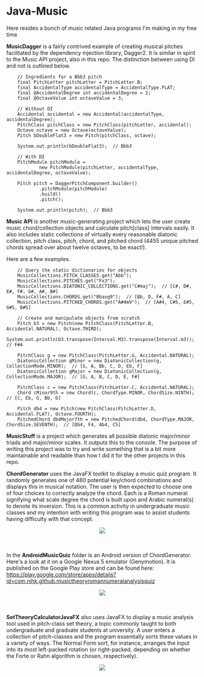 # Java-Music
Here resides a bunch of music related Java programs I'm making in my free time

**MusicDagger** is a fairly contrived example of creating musical pitches facilitated by 
the dependency injection library, Dagger2. It is similar in spirit to the Music API project,
also in this repo. The distinction between using DI and not is outlined below.

        // Ingredients for a Bbb3 pitch
        final PitchLetter pitchLetter = PitchLetter.B;
        final AccidentalType accidentalType = AccidentalType.FLAT;
        final @AccidentalDegree int accidentalDegree = 2;
        final @OctaveValue int octaveValue = 3;

        // Without DI
        Accidental accidental = new Accidental(accidentalType, accidentalDegree);
        PitchClass pitchClass = new PitchClass(pitchLetter, accidental);
        Octave octave = new Octave(octaveValue);
        Pitch bDoubleFlat3 = new Pitch(pitchClass, octave);

        System.out.println(bDoubleFlat3);  // Bbb3

        // With DI
        PitchModule pitchModule = 
                new PitchModule(pitchLetter, accidentalType, accidentalDegree, octaveValue);

        Pitch pitch = DaggerPitchComponent.builder()
                .pitchModule(pitchModule)
                .build()
                .pitch();

        System.out.println(pitch);  // Bbb3

**Music API** is another music-generating project which lets the user create music chord/collection objects and calculate
pitch[class] intervals easily. It also includes static collections of virtually every reasonable diatonic collection, pitch class, pitch, chord, and pitched chord (4455 unique pitched chords spread over about twelve octaves, to be exact!).

Here are a few examples.

        // Query the static dictionaries for objects
        MusicCollections.PITCH_CLASSES.get("Abb");
        MusicCollections.PITCHES.get("Fx3");
        MusicCollections.DIATONIC_COLLECTIONS.get("C#maj");  // [C#, D#, E#, F#, G#, A#, B#]
        MusicCollections.CHORDS.get("Bbaug9");  // [Bb, D, F#, A, C]
        MusicCollections.PITCHED_CHORDS.get("A#4m9");  // [A#4, C#5, E#5, G#5, B#5]
        
        // Create and manipulate objects from scratch
        Pitch b3 = new Pitch(new PitchClass(PitchLetter.B, Accidental.NATURAL), Octave.THIRD);
        System.out.println(b3.transpose(Interval.M3).transpose(Interval.m3));  // F#4 
        
        PitchClass g = new PitchClass(PitchLetter.G, Accidental.NATURAL);
        DiatonicCollection gMinor = new DiatonicCollection(g, CollectionMode.MINOR);  // [G, A, Bb, C, D, Eb, F] 
        DiatonicCollection gMajor = new DiatonicCollection(g, CollectionMode.MAJOR);  // [G, A, B, C, D, E, F#] 
        
        PitchClass c = new PitchClass(PitchLetter.C, Accidental.NATURAL);
        Chord cMinor9th = new Chord(c, ChordType.MINOR, ChordSize.NINTH);  // [C, Eb, G, Bb, D] 
        
        Pitch db4 = new Pitch(new PitchClass(PitchLetter.D, Accidental.FLAT), Octave.FOURTH);
        PitchedChord db4Major7th = new PitchedChord(db4, ChordType.MAJOR, ChordSize.SEVENTH);  // [Db4, F4, Ab4, C5] 

**MusicStuff** is a project which generates all possible diatonic major/minor triads and major/minor scales. 
It outputs this to the console. The purpose of writing this project was to try and write something that is
a bit more maintainable and readable than how I did it for the other projects in this repo.


**ChordGenerator** uses the JavaFX toolkit to display a music quiz program. 
It randomly generates one of 480 potential key/chord combinations and displays this in musical
notation. The user is then expected to choose one of four choices to correctly analyze the
chord. Each is a Roman numeral signifying what scale degree the chord is built upon and 
Arabic numeral\(s\) to denote its inversion. This is a common activity in undergraduate music classes and my 
intention with writing this program was to assist students having difficulty with that concept.

<div align="center">
   <img src="https://github.com/nihk/Java-Music/blob/master/ChordGenerator/screenshot.png">
</div>
<br><br>

In the **AndroidMusicQuiz** folder is an Android version of ChordGenerator. Here's a look at it on a
Google Nexus 5 emulator (Genymotion). It is published on the Google Play store and can be found here:
https://play.google.com/store/apps/details?id=com.nihk.github.musictheoryromannumeralanalysisquiz

<div align="center">
   <img src="https://github.com/nihk/Java-Music/blob/master/AndroidMusicQuiz/screenshot.png">
</div>
<br><br>

**SetTheoryCalculatorJavaFX** also uses JavaFX to display a music analysis tool used in
pitch-class set theory, a topic commonly taught to both undergraduate and graduate students at university.
A user enters a collection of pitch-classes and the program essentially
sorts these values in a variety of ways. The Normal Form sort, for instance, arranges the 
input into its most left-packed rotation (or right-packed, depending
on whether the Forte or Rahn algorithm is chosen, respectively).

<div align="center">
   <img src="https://github.com/nihk/Java-Music/blob/master/SetTheoryCalculatorJavaFX/screenshot.png">
</div>
